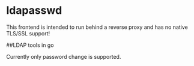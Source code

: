 # ldapasswd

This frontend is intended to run behind a reverse proxy and has no native TLS/SSL support!

##LDAP tools in go

Currently only password change is supported.

